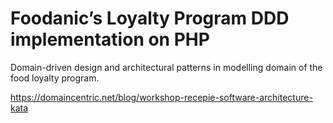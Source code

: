 # Foodanic’s Loyalty Program DDD implementation on PHP

Domain-driven design and architectural patterns in modelling domain of the food loyalty program.

https://domaincentric.net/blog/workshop-recepie-software-architecture-kata